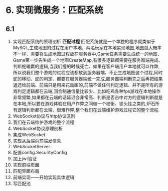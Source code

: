 # 6. 实现微服务：匹配系统
## 6.1 
1. 实现匹配系统的原理剖析
**匹配过程**
匹配系统就是一个单独的程序就类似于MySQL,生成地图的过程在用户本地、两名玩家在本地实现地图,地图就大概率不一样、需要将生成地图过程放在服务器中,Game任务需要生成统一的地图、Game第一步先生成一个地图CreateMap,有很多逻辑都需要在服务器端完成、判断蛇输赢的逻辑,当我们撞的时候死亡、如果在客户端用户本地就可以作弊,所以说我们整个游戏的过程应该都放到服务器端、不止生成地图这个过程,同时蛇的移动、蛇的判定、都要在服务器端统一完成,服务器端判断完之后再把结果返还给前端、前端只是用来花动画的,前端不做任何判定逻辑、并不是所有的游戏判定逻辑都在云端,回合制通信量比较少、比如吃鸡各种fps游戏在本地操作非常频繁,如果都在云端的话延迟会非常高、判断是否击中对方的逻辑判断就是在本地,所以要在游戏体验在用户作弊之间做一个权衡、锁头挂之类的,炉石所有逻辑判断都在云端、很难作弊,整个我们在云端维护游戏过程它的整个流程.
2. WebSocket协议与http协议区别
3. 我们在云端维护游戏的整个流程
4. WebSocket协议原理剖析
5. 集成WebSocket
6. 实现从后端向前端发信息
7. WebSocketServer
8. 配置config.SecurityConfig
9. 加上jwt验证
10. 实现前端页面
11. 匹配界面布局
12. 前端实现——开始实现具体逻辑
13. 写匹配池
